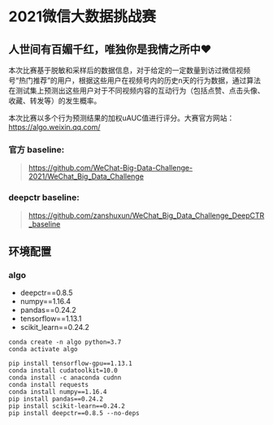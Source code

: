 # 2021微信大数据挑战赛

## 人世间有百媚千红，唯独你是我情之所中❤

本次比赛基于脱敏和采样后的数据信息，对于给定的一定数量到访过微信视频号“热门推荐”的用户，根据这些用户在视频号内的历史n天的行为数据，通过算法在测试集上预测出这些用户对于不同视频内容的互动行为（包括点赞、点击头像、收藏、转发等）的发生概率。

本次比赛以多个行为预测结果的加权uAUC值进行评分。大赛官方网站：https://algo.weixin.qq.com/

### 官方 baseline:

> https://github.com/WeChat-Big-Data-Challenge-2021/WeChat_Big_Data_Challenge

### deepctr baseline:

> https://github.com/zanshuxun/WeChat_Big_Data_Challenge_DeepCTR_baseline

## 环境配置

### algo

- deepctr==0.8.5
- numpy==1.16.4
- pandas==0.24.2
- tensorflow==1.13.1
- scikit_learn==0.24.2

```shell
conda create -n algo python=3.7
conda activate algo

pip install tensorflow-gpu==1.13.1
conda install cudatoolkit=10.0
conda install -c anaconda cudnn
conda install requests
conda install numpy==1.16.4
pip install pandas==0.24.2
pip install scikit-learn==0.24.2
pip install deepctr==0.8.5 --no-deps
```

